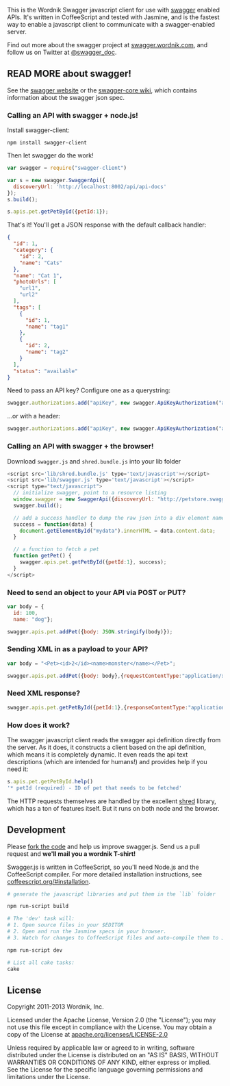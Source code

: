 This is the Wordnik Swagger javascript client for use with [swagger](http://swagger.wordnik.com) enabled APIs.
It's written in CoffeeScript and tested with Jasmine, and is the fastest way to enable a javascript client to communicate with a swagger-enabled server.

Find out more about the swagger project at [swagger.wordnik.com](http://swagger.wordnik.com), 
and follow us on Twitter at [@swagger_doc](https://twitter.com/#!/swagger_doc).

## READ MORE about swagger!

See the [swagger website](http://swagger.wordnik.com) or the [swagger-core wiki](https://github.com/wordnik/swagger-core/wiki), which contains information about the swagger json spec.

### Calling an API with swagger + node.js!

Install swagger-client:
```
npm install swagger-client
```

Then let swagger do the work!
```js
var swagger = require("swagger-client")

var s = new swagger.SwaggerApi({
  discoveryUrl: 'http://localhost:8002/api/api-docs'
});
s.build();

s.apis.pet.getPetById({petId:1});

```

That's it!  You'll get a JSON response with the default callback handler:

```json
{
  "id": 1,
  "category": {
    "id": 2,
    "name": "Cats"
  },
  "name": "Cat 1",
  "photoUrls": [
    "url1",
    "url2"
  ],
  "tags": [
    {
      "id": 1,
      "name": "tag1"
    },
    {
      "id": 2,
      "name": "tag2"
    }
  ],
  "status": "available"
}
```

Need to pass an API key?  Configure one as a querystring:

```js
swagger.authorizations.add("apiKey", new swagger.ApiKeyAuthorization("api_key","special-key","query"));
```

...or with a header:

```js
swagger.authorizations.add("apiKey", new swagger.ApiKeyAuthorization("api_key","special-key","header"));
```

### Calling an API with swagger + the browser!

Download `swagger.js` and `shred.bundle.js` into your lib folder

```js
<script src='lib/shred.bundle.js' type='text/javascript'></script>
<script src='lib/swagger.js' type='text/javascript'></script>
<script type="text/javascript">
  // initialize swagger, point to a resource listing
  window.swagger = new SwaggerApi({discoveryUrl: "http://petstore.swagger.wordnik.com/api/api-docs.json"});
  swagger.build();

  // add a success handler to dump the raw json into a div element named `mydata`
  success = function(data) {
    document.getElementById("mydata").innerHTML = data.content.data;
  }

  // a function to fetch a pet
  function getPet() {
    swagger.apis.pet.getPetById({petId:1}, success);
  }
</script>
```

### Need to send an object to your API via POST or PUT?
```js
var body = {
  id: 100,
  name: "dog"};

swagger.apis.pet.addPet({body: JSON.stringify(body)});
```

### Sending XML in as a payload to your API?
```js
var body = "<Pet><id>2</id><name>monster</name></Pet>";

swagger.apis.pet.addPet({body: body},{requestContentType:"application/xml"});
```

### Need XML response?
```js
swagger.apis.pet.getPetById({petId:1},{responseContentType:"application/xml"});
```

### How does it work?
The swagger javascript client reads the swagger api definition directly from the server.  As it does, it constructs a client based on the api definition, which means it is completely dynamic.  It even reads the api text descriptions (which are intended for humans!) and provides help if you need it:

```js
s.apis.pet.getPetById.help()
'* petId (required) - ID of pet that needs to be fetched'
```

The HTTP requests themselves are handled by the excellent [shred](https://github.com/automatthew/shred) library, which has a ton of features itself.  But it runs on both node and the browser.


Development
-----------

Please [fork the code](https://github.com/wordnik/swagger-js) and help us improve 
swagger.js. Send us a pull request and **we'll mail you a wordnik T-shirt!**

Swagger.js is written in CoffeeScript, so you'll need Node.js and the 
CoffeeScript compiler. For more detailed installation instructions, see 
[coffeescript.org/#installation](http://coffeescript.org/#installation).

```bash
# generate the javascript libraries and put them in the `lib` folder

npm run-script build
```

```bash
# The 'dev' task will:
# 1. Open source files in your $EDITOR
# 2. Open and run the Jasmine specs in your browser.
# 3. Watch for changes to CoffeeScript files and auto-compile them to Javascript.

npm run-script dev

# List all cake tasks:
cake
```

License
-------

Copyright 2011-2013 Wordnik, Inc.

Licensed under the Apache License, Version 2.0 (the "License");
you may not use this file except in compliance with the License.
You may obtain a copy of the License at 
[apache.org/licenses/LICENSE-2.0](http://www.apache.org/licenses/LICENSE-2.0)

Unless required by applicable law or agreed to in writing, software
distributed under the License is distributed on an "AS IS" BASIS,
WITHOUT WARRANTIES OR CONDITIONS OF ANY KIND, either express or implied.
See the License for the specific language governing permissions and
limitations under the License.